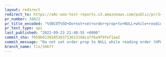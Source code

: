 ```yaml
---
layout: redirect
redirect_to: https://a8c-woo-test-reports.s3.amazonaws.com/public/pr/34822/api/index.html
pr_number: 34822
pr_title_encoded: "%5BCOT%5D+Do+not+set+order+prop+to+NULL+while+reading+order+data"
pr_test_type: api
last_published: "2022-09-23 21:48:55 +0000"
commit_sha: f059b0130185363713613168ca7f6a9f9fef1aa2
commit_message: "Do not set order prop to NULL while reading order (HPOS)"
branch_name: fix/34677
---
```

